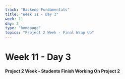 ```yaml
---
track: "Backend Fundamentals"
title: "Week 11 - Day 3"
week: 11
day: 3
type: "homepage"
topics: "Project 2 Week - Final Wrap Up"
---
```



# Week 11 - Day 3

####  Project 2 Week - Students Finish Working On Project 2




